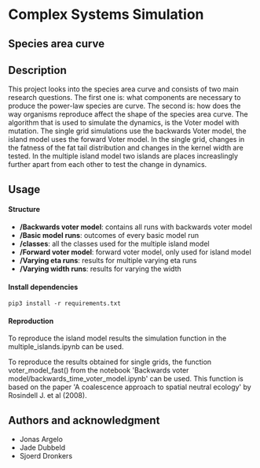 # Complex Systems Simulation
## Species area curve
## Description

This project looks into the species area curve and consists of two main research questions. The first one is: what components are necessary to produce the power-law species are curve. The second is: how does the way organisms reproduce affect the shape of the species area curve. The algorithm that is used to simulate the dynamics, is the Voter model with mutation. The single grid simulations use the backwards Voter model, the island model uses the forward Voter model. In the single grid, changes in the fatness of the fat tail distribution and changes in the kernel width are tested. In the multiple island model two islands are places increaslingly further apart from each other to test the change in dynamics.

## Usage
#### Structure
- **/Backwards voter model**: contains all runs with backwards voter model
- **/Basic model runs**: outcomes of every basic model run
- **/classes**: all the classes used for the multiple island model
- **/Forward voter model**: forward voter model, only used for island model
- **/Varying eta runs**: results for multiple varying eta runs
- **/Varying width runs**: results for varying the width

#### Install dependencies
```
pip3 install -r requirements.txt
```
#### Reproduction

To reproduce the island model results the simulation function in the multiple_islands.ipynb can be used.

To reproduce the results obtained for single grids, the function voter_model_fast() from the notebook 'Backwards voter model/backwards_time_voter_model.ipynb' can be used. This function is based on the paper 'A coalescence approach to spatial neutral ecology' by Rosindell J. et al (2008).

## Authors and acknowledgment
- Jonas Argelo
- Jade Dubbeld
- Sjoerd Dronkers
